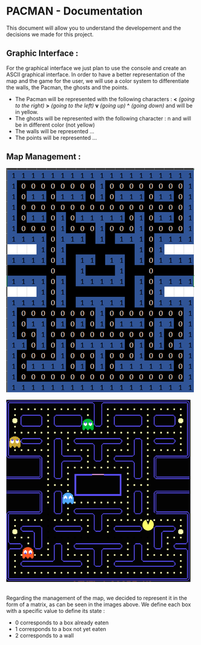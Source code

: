 PACMAN - Documentation
======================

This document will allow you to understand the developement and the decisions we made for this project.



Graphic Interface :
-------------------

For the graphical interface we just plan to use the console and create an ASCII graphical interface.
In order to have a better representation of the map and the game for the user, we will use a color system to differentiate the walls, the Pacman, the ghosts and the points.
- The Pacman will be represented with the following characters : **<** *(going to the right)*    **>** *(going to the left)*    **v** *(going up)*     **^** *(going down)* and will be in yellow.
- The ghosts will be represented with the following character : n   and will be in different color (not yellow)
- The walls will be represented ...
- The points will be represented ... 



Map Management :
----------------

![Excelmap](excelmap.png) &nbsp; &nbsp; &nbsp; &nbsp; &nbsp; &nbsp; &nbsp; &nbsp; ![Pacman](pacman.png) &nbsp; &nbsp; &nbsp; &nbsp; &nbsp; &nbsp; &nbsp; &nbsp; 

Regarding the management of the map, we decided to represent it in the form of a matrix, as can be seen in the images above.
We define each box with a specific value to define its state : 

- 0 corresponds to a box already eaten
- 1 corresponds to a box not yet eaten
- 2 corresponds to a wall